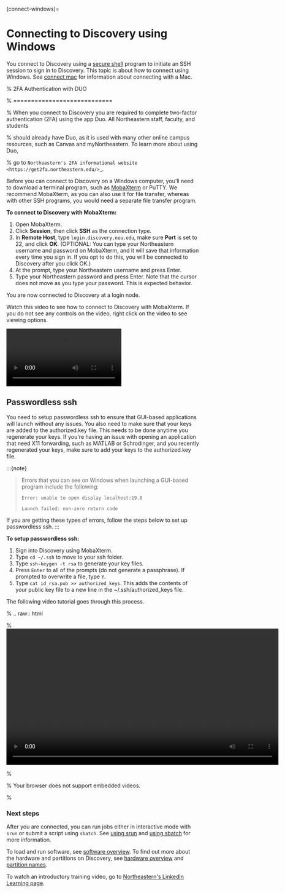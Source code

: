 (connect-windows)=

# Connecting to Discovery using Windows

You connect to Discovery using a [secure shell](https://www.ssh.com/ssh/protocol/) program to initiate an SSH session to
sign in to Discovery. This topic is about how to connect using Windows. See [connect mac](./02_connect_mac.md) for information about connecting with a Mac.

% 2FA Authentication with DUO

% ============================

% When you connect to Discovery you are required to complete two-factor authentication (2FA) using the app Duo. All Northeastern staff, faculty, and students

% should already have Duo, as it is used with many other online campus resources, such as Canvas and myNortheastern. To learn more about using Duo,

% go to `Northeastern's 2FA informational website <https://get2fa.northeastern.edu/>`_.

Before you can connect to Discovery on a Windows computer, you’ll need to download a terminal program,
such as [MobaXterm](https://mobaxterm.mobatek.net/) or PuTTY. We recommend MobaXterm, as you can also use it for file transfer,
whereas with other SSH programs, you would need a separate file transfer program.

**To connect to Discovery with MobaXterm:**

1. Open MobaXterm.
2. Click **Session**, then click **SSH** as the connection type.
3. In **Remote Host**, type `login.discovery.neu.edu`, make sure **Port** is set to 22, and click **OK**.
   (OPTIONAL: You can type your Northeastern username and password on MobaXterm, and it will save that information every time you sign in. If you opt to do this, you will be connected to Discovery after you click OK.)
4. At the prompt, type your Northeastern username and press Enter.
5. Type your Northeastern password and press Enter. Note that the cursor does not move as you type your password. This is expected behavior.

You are now connected to Discovery at a login node.

Watch this video to see how to connect to Discovery with MobaXterm. If you do not see any controls on the video, right click on the video to see viewing options.

<video src="../_static/video/windows_moba_connect.mp4" controls title="Connect to Discovery using MOBA"></video>


## Passwordless ssh

You need to setup passwordless ssh to ensure that GUI-based applications will launch without any issues. You also
need to make sure that your keys are added to the authorized.key file. This needs to be done anytime you regenerate your keys. If you're having
an issue with opening an application that need X11 forwarding, such as MATLAB or Schrodinger, and you recently regenerated your keys, make sure to
add your keys to the authorized.key file.

:::{note}
> Errors that you can see on Windows when launching a GUI-based program include the following:
>
> `Error: unable to open display localhost:19.0`
>
> `Launch failed: non-zero return code`

If you are getting these types of errors, follow the steps below to set up passwordless ssh.
:::

**To setup passwordless ssh:**

1. Sign into Discovery using MobaXterm.
2. Type `cd ~/.ssh` to move to your ssh folder.
3. Type `ssh-keygen -t rsa` to generate your key files.
4. Press `Enter` to all of the prompts (do not generate a passphrase). If prompted to overwrite a file, type `Y`.
5. Type `cat id_rsa.pub >> authorized_keys`. This adds the contents of your public key file to a new line in the ~/.ssh/authorized_keys file.

The following video tutorial goes through this process.

% .. raw:: html

% <video width="710" autoplay mute controls>

% <source src="../video/windows_passwordless.mp4" type="video/mp4">

% Your browser does not support embedded videos.

% </video>

### Next steps

After you are connected, you can run jobs either in interactive mode with `srun` or submit a script using `sbatch`. See [using srun](../05_using-discovery/03_srun.md#using-srun) and [using sbatch](../05_using-discovery/02_sbatch.md#using-sbatch) for more information.

To load and run software, see [software overview](../04_software/01_softwareoverview.md).
To find out more about the hardware and partitions on Discovery, see [hardware overview](../03_hardware/01_hardware_overview.md) and [partition names](../03_hardware/02_partitions.md#partitions).

To watch an introductory training video, go to [Northeastern's LinkedIn Learning page](https://www.linkedin.com/checkpoint/enterprise/login/74653650?pathWildcard=74653650&application=learning&redirect=https%3A%2F%2Fwww%2Elinkedin%2Ecom%2Flearning%2Fcontent%2F1139340%3Fu%3D74653650).
